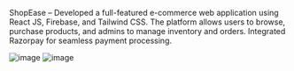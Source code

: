ShopEase – Developed a full-featured e-commerce web application using React JS, Firebase, and Tailwind CSS. The platform allows users to browse, purchase products, and admins to manage inventory and orders. Integrated Razorpay for seamless payment processing.

![image](https://github.com/user-attachments/assets/e7fcffad-09ad-4f8b-b936-81a142015efc)
![image](https://github.com/user-attachments/assets/c6e77d1d-f77b-4aae-8cfe-0207602eabba)



